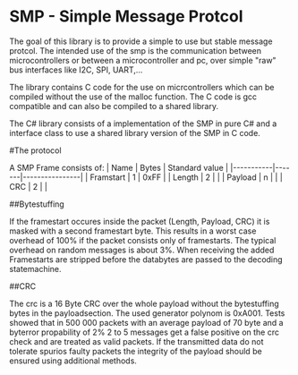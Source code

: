 # SMP - Simple Message Protcol

The goal of this library is to provide a simple to use but stable message protcol. 
The intended use of the smp is the communication between microcontrollers or between a microcontroller and pc, over simple "raw" bus interfaces
like I2C, SPI, UART,...

The library contains C code for the use on micrcontrollers which can be compiled without the use of the malloc function. The C code
is gcc compatible and can also be compiled to a shared library.

The C# library consists of a implementation of the SMP in pure C# and a interface class to use a shared library version of the SMP in C code.

#The protocol

A SMP Frame consists of:
| Name      | Bytes | Standard value |
|-----------|-------|----------------|
| Framstart | 1     | 0xFF           |
| Length    | 2     |                |
| Payload   | n     |                |
| CRC       | 2     |                |

##Bytestuffing

If the framestart occures inside the packet (Length, Payload, CRC) it is masked with a second framestart byte. This results in a worst case overhead of 100% if
the packet consists only of framestarts. The typical overhead on random messages is about 3%.
When receiving the added Framestarts are stripped before the databytes are passed to the decoding statemachine.

##CRC

The crc is a 16 Byte CRC over the whole payload without the bytestuffing bytes in the payloadsection. The used generator polynom is 0xA001.
Tests showed that in 500 000 packets with an average payload of 70 byte and a byterror propability of 2% 2 to 5 messages get a false positive on the crc check and are treated as valid packets.
If the transmitted data do not tolerate spurios faulty packets the integrity of the payload should be ensured using additional methods.

